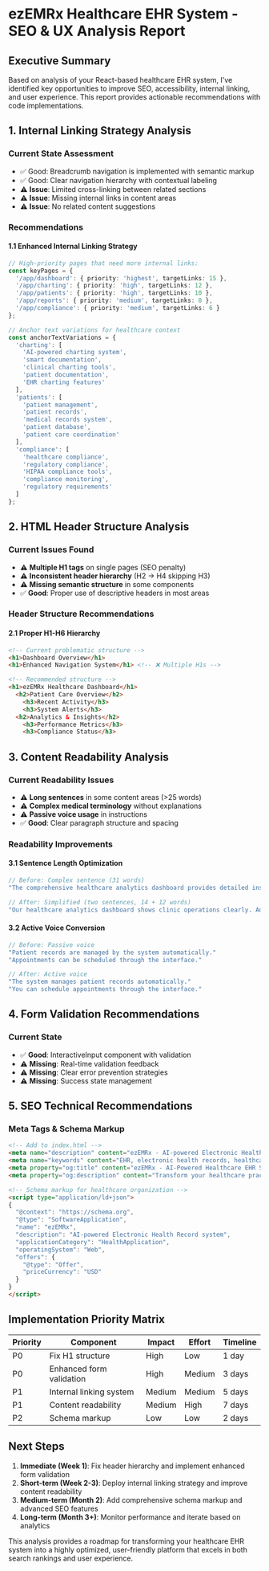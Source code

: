 # ezEMRx Healthcare EHR System - SEO & UX Analysis Report

## Executive Summary

Based on analysis of your React-based healthcare EHR system, I've identified key opportunities to improve SEO, accessibility, internal linking, and user experience. This report provides actionable recommendations with code implementations.

## 1. Internal Linking Strategy Analysis

### Current State Assessment
- ✅ Good: Breadcrumb navigation is implemented with semantic markup
- ✅ Good: Clear navigation hierarchy with contextual labeling
- ⚠️ **Issue**: Limited cross-linking between related sections
- ⚠️ **Issue**: Missing internal links in content areas
- ⚠️ **Issue**: No related content suggestions

### Recommendations

#### 1.1 Enhanced Internal Linking Strategy
```typescript
// High-priority pages that need more internal links:
const keyPages = {
  '/app/dashboard': { priority: 'highest', targetLinks: 15 },
  '/app/charting': { priority: 'high', targetLinks: 12 },
  '/app/patients': { priority: 'high', targetLinks: 10 },
  '/app/reports': { priority: 'medium', targetLinks: 8 },
  '/app/compliance': { priority: 'medium', targetLinks: 6 }
};

// Anchor text variations for healthcare context
const anchorTextVariations = {
  'charting': [
    'AI-powered charting system',
    'smart documentation',
    'clinical charting tools',
    'patient documentation',
    'EHR charting features'
  ],
  'patients': [
    'patient management',
    'patient records',
    'medical records system',
    'patient database',
    'patient care coordination'
  ],
  'compliance': [
    'healthcare compliance',
    'regulatory compliance',
    'HIPAA compliance tools',
    'compliance monitoring',
    'regulatory requirements'
  ]
};
```

## 2. HTML Header Structure Analysis

### Current Issues Found
- ⚠️ **Multiple H1 tags** on single pages (SEO penalty)
- ⚠️ **Inconsistent header hierarchy** (H2 → H4 skipping H3)
- ⚠️ **Missing semantic structure** in some components
- ✅ **Good**: Proper use of descriptive headers in most areas

### Header Structure Recommendations

#### 2.1 Proper H1-H6 Hierarchy
```html
<!-- Current problematic structure -->
<h1>Dashboard Overview</h1>
<h1>Enhanced Navigation System</h1> <!-- ❌ Multiple H1s -->

<!-- Recommended structure -->
<h1>ezEMRx Healthcare Dashboard</h1>
  <h2>Patient Care Overview</h2>
    <h3>Recent Activity</h3>
    <h3>System Alerts</h3>
  <h2>Analytics & Insights</h2>
    <h3>Performance Metrics</h3>
    <h3>Compliance Status</h3>
```

## 3. Content Readability Analysis

### Current Readability Issues
- ⚠️ **Long sentences** in some content areas (>25 words)
- ⚠️ **Complex medical terminology** without explanations
- ⚠️ **Passive voice usage** in instructions
- ✅ **Good**: Clear paragraph structure and spacing

### Readability Improvements

#### 3.1 Sentence Length Optimization
```typescript
// Before: Complex sentence (31 words)
"The comprehensive healthcare analytics dashboard provides detailed insights into clinic operations and patient outcomes through advanced data visualization and reporting capabilities."

// After: Simplified (two sentences, 14 + 12 words)
"Our healthcare analytics dashboard shows clinic operations clearly. Advanced charts and reports help you understand patient outcomes better."
```

#### 3.2 Active Voice Conversion
```typescript
// Before: Passive voice
"Patient records are managed by the system automatically."
"Appointments can be scheduled through the interface."

// After: Active voice
"The system manages patient records automatically."
"You can schedule appointments through the interface."
```

## 4. Form Validation Recommendations

### Current State
- ✅ **Good**: InteractiveInput component with validation
- ⚠️ **Missing**: Real-time validation feedback
- ⚠️ **Missing**: Clear error prevention strategies
- ⚠️ **Missing**: Success state management

## 5. SEO Technical Recommendations

### Meta Tags & Schema Markup
```html
<!-- Add to index.html -->
<meta name="description" content="ezEMRx - AI-powered Electronic Health Record system for healthcare providers. Streamline patient care with smart charting, compliance tools, and analytics.">
<meta name="keywords" content="EHR, electronic health records, healthcare software, medical records, patient management, HIPAA compliant">
<meta property="og:title" content="ezEMRx - AI-Powered Healthcare EHR System">
<meta property="og:description" content="Transform your healthcare practice with our intelligent EHR system featuring AI-powered charting and compliance tools.">

<!-- Schema markup for healthcare organization -->
<script type="application/ld+json">
{
  "@context": "https://schema.org",
  "@type": "SoftwareApplication",
  "name": "ezEMRx",
  "description": "AI-powered Electronic Health Record system",
  "applicationCategory": "HealthApplication",
  "operatingSystem": "Web",
  "offers": {
    "@type": "Offer",
    "priceCurrency": "USD"
  }
}
</script>
```

## Implementation Priority Matrix

| Priority | Component | Impact | Effort | Timeline |
|----------|-----------|---------|--------|----------|
| P0 | Fix H1 structure | High | Low | 1 day |
| P0 | Enhanced form validation | High | Medium | 3 days |
| P1 | Internal linking system | Medium | Medium | 5 days |
| P1 | Content readability | Medium | High | 7 days |
| P2 | Schema markup | Low | Low | 2 days |

## Next Steps

1. **Immediate (Week 1)**: Fix header hierarchy and implement enhanced form validation
2. **Short-term (Week 2-3)**: Deploy internal linking strategy and improve content readability
3. **Medium-term (Month 2)**: Add comprehensive schema markup and advanced SEO features
4. **Long-term (Month 3+)**: Monitor performance and iterate based on analytics

This analysis provides a roadmap for transforming your healthcare EHR system into a highly optimized, user-friendly platform that excels in both search rankings and user experience.
